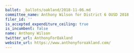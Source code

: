 ```yaml
---
ballot: _ballots/oakland/2018-11-06.md
committee_name: Anthony Wilson for District 6 OUSD 2018
filer_id: ''
is_accepted_expenditure_ceiling: true
is_incumbent: false
name: Anthony Wilson
twitter_url: AnthonyForOakland
website_url: https://www.anthonyforoakland.com/
---
```


